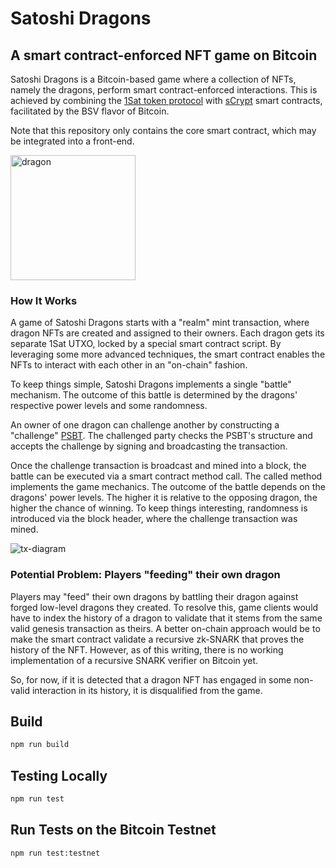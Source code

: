 # Satoshi Dragons

## A smart contract-enforced NFT game on Bitcoin

Satoshi Dragons is a Bitcoin-based game where a collection of NFTs, namely the dragons, perform smart contract-enforced interactions. This is achieved by combining the [1Sat token protocol](https://docs.1satordinals.com/) with [sCrypt](https://scrypt.io) smart contracts, facilitated by the BSV flavor of Bitcoin.

Note that this repository only contains the core smart contract, which may be integrated into a front-end.

<img src="https://gist.github.com/assets/44239392/7691a1a8-6037-46b9-9b2e-6ce3edf655af" alt="dragon" width="200"/>

### How It Works

A game of Satoshi Dragons starts with a "realm" mint transaction, where dragon NFTs are created and assigned to their owners. Each dragon gets its separate 1Sat UTXO, locked by a special smart contract script. By leveraging some more advanced techniques, the smart contract enables the NFTs to interact with each other in an "on-chain" fashion.

To keep things simple, Satoshi Dragons implements a single "battle" mechanism. The outcome of this battle is determined by the dragons' respective power levels and some randomness.

An owner of one dragon can challenge another by constructing a "challenge" [PSBT](https://bitcoinops.org/en/topics/psbt/). The challenged party checks the PSBT's structure and accepts the challenge by signing and broadcasting the transaction.

Once the challenge transaction is broadcast and mined into a block, the battle can be executed via a smart contract method call. The called method implements the game mechanics. The outcome of the battle depends on the dragons' power levels. The higher it is relative to the opposing dragon, the higher the chance of winning. To keep things interesting, randomness is introduced via the block header, where the challenge transaction was mined.

![tx-diagram](https://gist.github.com/assets/44239392/7c6131d1-acb1-4ec7-bf55-8362d5ceb4a1)

### Potential Problem: Players "feeding" their own dragon

Players may "feed" their own dragons by battling their dragon against forged low-level dragons they created. To resolve this, game clients would have to index the history of a dragon to validate that it stems from the same valid genesis transaction as theirs. A better on-chain approach would be to make the smart contract validate a recursive zk-SNARK that proves the history of the NFT. However, as of this writing, there is no working implementation of a recursive SNARK verifier on Bitcoin yet.

So, for now, if it is detected that a dragon NFT has engaged in some non-valid interaction in its history, it is disqualified from the game.

## Build

```sh
npm run build
```

## Testing Locally

```sh
npm run test
```

## Run Tests on the Bitcoin Testnet

```sh
npm run test:testnet
```
